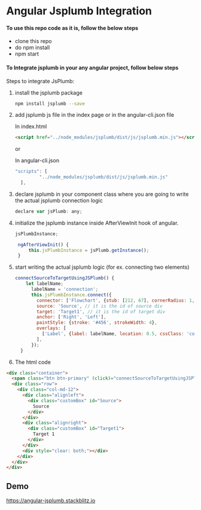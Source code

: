 # Angular Jsplumb Integration

#### To use this repo code as it is, follow the below steps

- clone this repo
- do npm install
- npm start

#### To Integrate jsplumb in your any angular project, follow below steps

Steps to integrate JsPlumb:

1) install the jsplumb package  

    ```sh
    npm install jsplumb --save
    ```
    
2) add jsplumb js file in the index page or in the angular-cli.json file

    In index.html  
    ```html
    <script href="../node_modules/jsplumb/dist/js/jsplumb.min.js"></script>
    ```
    
    or
    
    In angular-cli.json
    
    ```js 
    "scripts": [
             "../node_modules/jsplumb/dist/js/jsplumb.min.js"
      ],
      ```

3) declare jsplumb in your component class where you are going to write the 
actual jsplumb connection logic  

    ```js
    declare var jsPlumb: any;
    ```

4) initialize the jsplumb instance inside AfterViewInit hook of angular.
    ```js
    jsPlumbInstance;
    
     ngAfterViewInit() {
         this.jsPlumbInstance = jsPlumb.getInstance();
     }
     ```
     
5) start writing the actual jsplumb logic (for ex. connecting two elements)
    ```js
    connectSourceToTargetUsingJSPlumb() {
        let labelName;
          labelName = 'connection';
          this.jsPlumbInstance.connect({
            connector: ['Flowchart', {stub: [212, 67], cornerRadius: 1, alwaysRespectStubs: true}],
            source: 'Source', // it is the id of source div
            target: 'Target1', // it is the id of target div
            anchor: ['Right', 'Left'],
            paintStyle: {stroke: '#456', strokeWidth: 4},
            overlays: [
              ['Label', {label: labelName, location: 0.5, cssClass: 'connectingConnectorLabel'}]
            ],
          });
      }
    ```
    
6) The html code
```html
<div class="container">
  <span class="btn btn-primary" (click)="connectSourceToTargetUsingJSPlumb()">Connect</span>
  <div class="row">
    <div class="col-md-12">
      <div class="alignleft">
        <div class="customBox" id="Source">
          Source
        </div>
      </div>
      <div class="alignright">
        <div class="customBox" id="Target1">
          Target 1
        </div>
      </div>
      <div style="clear: both;"></div>
    </div>
  </div>
</div>
```

## Demo
https://angular-jsplumb.stackblitz.io
